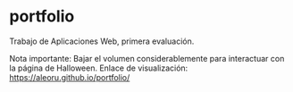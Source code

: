 # portfolio
Trabajo de Aplicaciones Web, primera evaluación.

Nota importante:
Bajar el volumen considerablemente para interactuar con la página de Halloween.
Enlace de visualización: https://aleoru.github.io/portfolio/
